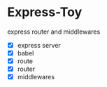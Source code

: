 # Express-Toy

express router and middlewares

- [x] express server
- [x] babel
- [x] route
- [x] router
- [x] middlewares
